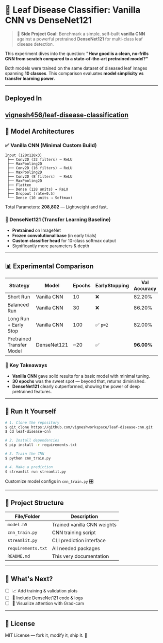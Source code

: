 # 🌿 Leaf Disease Classifier: Vanilla CNN vs DenseNet121

> 🎯 **Side Project Goal**: Benchmark a simple, self-built **vanilla CNN** against a powerful pretrained **DenseNet121** for multi-class leaf disease detection.

This experiment dives into the question: **"How good is a clean, no-frills CNN from scratch compared to a state-of-the-art pretrained model?"**

Both models were trained on the same dataset of diseased leaf images spanning **10 classes**. This comparison evaluates **model simplicity vs transfer learning power.**

---
## Deployed In
[vignesh456/leaf-disease-classification](https://huggingface.co/spaces/vignesh456/leaf-disease-classification)
---

## 🧠 Model Architectures

### ✅ Vanilla CNN (Minimal Custom Build)
```
Input (128x128x3)
 ├── Conv2D (32 filters) → ReLU
 ├── MaxPooling2D
 ├── Conv2D (16 filters) → ReLU
 ├── MaxPooling2D
 ├── Conv2D (8 filters)  → ReLU
 ├── MaxPooling2D
 ├── Flatten
 ├── Dense (128 units) → ReLU
 ├── Dropout (rate=0.5)
 └── Dense (10 units → Softmax)
```

Total Parameters: **208,802** — Lightweight and fast.

### 🧪 DenseNet121 (Transfer Learning Baseline)
- **Pretrained** on ImageNet
- **Frozen convolutional base** (in early trials)
- **Custom classifier head** for 10-class softmax output
- Significantly more parameters & depth

---

## 📊 Experimental Comparison

| Strategy                   | Model         | Epochs | EarlyStopping | Val Accuracy | Val Loss  |
|---------------------------|---------------|--------|----------------|--------------|-----------|
| Short Run                 | Vanilla CNN   | 10     | ❌             | 82.20%       | 0.5900    |
| Balanced Run              | Vanilla CNN   | 30     | ❌             | 86.20%       | 0.5065    |
| Long Run + Early Stop     | Vanilla CNN   | 100    | ✅ `p=2`       | 82.00%       | 0.5568    |
| Pretrained Transfer Model | DenseNet121   | ~20    | ✅             | **96.00%**   | 0.0554    |

### 🧠 Key Takeaways
- **Vanilla CNN** gave solid results for a basic model with minimal tuning.
- **30 epochs** was the sweet spot — beyond that, returns diminished.
- **DenseNet121** clearly outperformed, showing the power of deep pretrained features.

---

## 🚀 Run It Yourself

```bash
# 1. Clone the repository
$ git clone https://github.com/vigneshworkspace/leaf-disease-cnn.git
$ cd leaf-disease-cnn

# 2. Install dependencies
$ pip install -r requirements.txt

# 3. Train the CNN
$ python cnn_train.py

# 4. Make a prediction
$ streamlit run streamlit.py
```

Customize model configs in `cnn_train.py` 🎛️

---

## 🧾 Project Structure

| File/Folder        | Description                             |
|--------------------|-----------------------------------------|
| `model.h5`         | Trained vanilla CNN weights             |
| `cnn_train.py`     | CNN training script                     |
| `streamlit.py`     | CLI prediction interface                |
| `requirements.txt` | All needed packages                     |
| `README.md`        | This very documentation                 |

---

## 🔮 What's Next?

- [ ] 📈 Add training & validation plots
- [ ] 🧠 Include DenseNet121 code & logs
- [ ] 🌈 Visualize attention with Grad-cam

---

## 🪪 License

MIT License — fork it, modify it, ship it. 🚀
